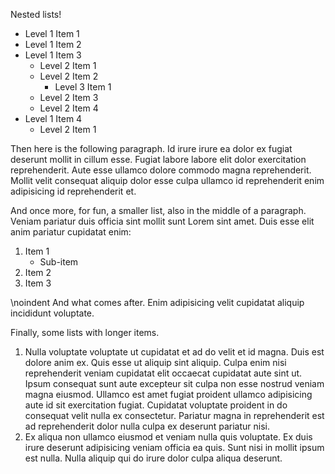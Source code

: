Nested lists!

* Level 1 Item 1
* Level 1 Item 2
* Level 1 Item 3
    * Level 2 Item 1
    * Level 2 Item 2
        * Level 3 Item 1
    * Level 2 Item 3
    * Level 2 Item 4
* Level 1 Item 4
    * Level 2 Item 1

Then here is the following paragraph. Id irure irure ea dolor ex fugiat deserunt mollit in cillum esse. Fugiat labore labore elit dolor exercitation reprehenderit. Aute esse ullamco dolore commodo magna reprehenderit. Mollit velit consequat aliquip dolor esse culpa ullamco id reprehenderit enim adipisicing id reprehenderit et.

And once more, for fun, a smaller list, also in the middle of a paragraph. Veniam pariatur duis officia sint mollit sunt Lorem sint amet. Duis esse elit anim pariatur cupidatat enim:

1. Item 1
    * Sub-item
2. Item 2
3. Item 3

\noindent And what comes after. Enim adipisicing velit cupidatat aliquip incididunt voluptate.

Finally, some lists with longer items. 

1. Nulla voluptate voluptate ut cupidatat et ad do velit et id magna. Duis est dolore anim ex. Quis esse ut aliquip sint aliquip. Culpa enim nisi reprehenderit veniam cupidatat elit occaecat cupidatat aute sint ut. Ipsum consequat sunt aute excepteur sit culpa non esse nostrud veniam magna eiusmod. Ullamco est amet fugiat proident ullamco adipisicing aute id sit exercitation fugiat. Cupidatat voluptate proident in do consequat velit nulla ex consectetur. Pariatur magna in reprehenderit est ad reprehenderit dolor nulla culpa ex deserunt pariatur nisi.
2. Ex aliqua non ullamco eiusmod et veniam nulla quis voluptate. Ex duis irure deserunt adipisicing veniam officia ea quis. Sunt nisi in mollit ipsum est nulla. Nulla aliquip qui do irure dolor culpa aliqua deserunt.
